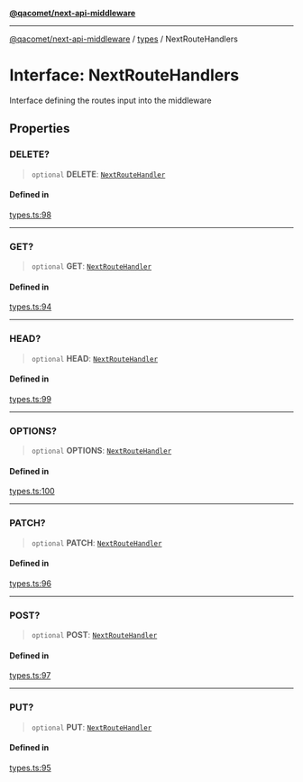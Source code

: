 [**@qacomet/next-api-middleware**](../../README.md)

***

[@qacomet/next-api-middleware](../../modules.md) / [types](../README.md) / NextRouteHandlers

# Interface: NextRouteHandlers

Interface defining the routes input into the middleware

## Properties

### DELETE?

> `optional` **DELETE**: [`NextRouteHandler`](../type-aliases/NextRouteHandler.md)

#### Defined in

[types.ts:98](https://github.com/QAComet/next-api-middleware/blob/0bd481189c878c6c91f5198b87c801bc07163839/src/types.ts#L98)

***

### GET?

> `optional` **GET**: [`NextRouteHandler`](../type-aliases/NextRouteHandler.md)

#### Defined in

[types.ts:94](https://github.com/QAComet/next-api-middleware/blob/0bd481189c878c6c91f5198b87c801bc07163839/src/types.ts#L94)

***

### HEAD?

> `optional` **HEAD**: [`NextRouteHandler`](../type-aliases/NextRouteHandler.md)

#### Defined in

[types.ts:99](https://github.com/QAComet/next-api-middleware/blob/0bd481189c878c6c91f5198b87c801bc07163839/src/types.ts#L99)

***

### OPTIONS?

> `optional` **OPTIONS**: [`NextRouteHandler`](../type-aliases/NextRouteHandler.md)

#### Defined in

[types.ts:100](https://github.com/QAComet/next-api-middleware/blob/0bd481189c878c6c91f5198b87c801bc07163839/src/types.ts#L100)

***

### PATCH?

> `optional` **PATCH**: [`NextRouteHandler`](../type-aliases/NextRouteHandler.md)

#### Defined in

[types.ts:96](https://github.com/QAComet/next-api-middleware/blob/0bd481189c878c6c91f5198b87c801bc07163839/src/types.ts#L96)

***

### POST?

> `optional` **POST**: [`NextRouteHandler`](../type-aliases/NextRouteHandler.md)

#### Defined in

[types.ts:97](https://github.com/QAComet/next-api-middleware/blob/0bd481189c878c6c91f5198b87c801bc07163839/src/types.ts#L97)

***

### PUT?

> `optional` **PUT**: [`NextRouteHandler`](../type-aliases/NextRouteHandler.md)

#### Defined in

[types.ts:95](https://github.com/QAComet/next-api-middleware/blob/0bd481189c878c6c91f5198b87c801bc07163839/src/types.ts#L95)
